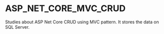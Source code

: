 # ASP_NET_CORE_MVC_CRUD
Studies about ASP Net Core CRUD using MVC pattern. It stores the data on SQL Server.

